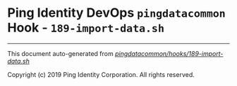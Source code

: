 
# Ping Identity DevOps `pingdatacommon` Hook - `189-import-data.sh`

---
This document auto-generated from _[pingdatacommon/hooks/189-import-data.sh](https://github.com/pingidentity/pingidentity-docker-builds/blob/master/pingdatacommon/hooks/189-import-data.sh)_

Copyright (c)  2019 Ping Identity Corporation. All rights reserved.
